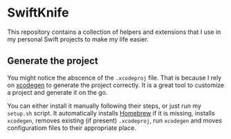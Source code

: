 # SwiftKnife

This repository contains a collection of helpers and extensions that I use in my personal Swift projects to make my life easier. 

## Generate the project
You might notice the abscence of the `.xcodeproj` file. That is because I rely on [xcodegen](https://github.com/yonaskolb/XcodeGen) to generate the project correctly. It is a great tool to customize a project and generate it on the go.

You can either install it manually following their steps, or just run my `setup.sh` script. It automatically installs [Homebrew](https://brew.sh) if it is missing, installs `xcodegen`, removes existing (if present) `.xcodeproj`, run `xcodegen` and moves configuratiom files to their appropriate place.
